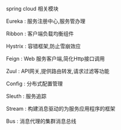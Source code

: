 spring cloud 相关模块

Eureka : 服务注册中心,服务管办理

Ribbon : 客户端负载均衡组件

Hystrix : 容错框架,防止雪崩效应

Feign : Web 服务客户端,简化Http接口调用

Zuul : API网关,提供路由转发,请求过滤等功能

Config : 分布式配置管理

Sleuth : 服务追踪

Stream : 构建消息驱动的为服务应用程序的框架

Bus : 消息代理的集群消息总线
 

